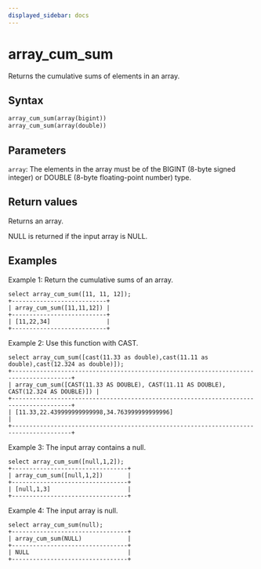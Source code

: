 ```yaml
---
displayed_sidebar: docs
---
```


# array_cum_sum

Returns the cumulative sums of elements in an array.

## Syntax

```Haskell
array_cum_sum(array(bigint))
array_cum_sum(array(double))
```

## Parameters

`array`: The elements in the array must be of the BIGINT (8-byte signed integer) or DOUBLE (8-byte floating-point number) type.

## Return values

Returns an array.

NULL is returned if the input array is NULL.

## Examples

Example 1: Return the cumulative sums of an array.

```Plain
select array_cum_sum([11, 11, 12]);
+---------------------------+
| array_cum_sum([11,11,12]) |
+---------------------------+
| [11,22,34]                |
+---------------------------+
```

Example 2: Use this function with CAST.

```Plain
select array_cum_sum([cast(11.33 as double),cast(11.11 as double),cast(12.324 as double)]);
+---------------------------------------------------------------------------------------+
| array_cum_sum([CAST(11.33 AS DOUBLE), CAST(11.11 AS DOUBLE), CAST(12.324 AS DOUBLE)]) |
+---------------------------------------------------------------------------------------+
| [11.33,22.439999999999998,34.763999999999996]                                         |
+---------------------------------------------------------------------------------------+
```

Example 3: The input array contains a null.

```Plain
select array_cum_sum([null,1,2]);
+---------------------------------+
| array_cum_sum([null,1,2])       |
+---------------------------------+
| [null,1,3]                      |
+---------------------------------+
```

Example 4: The input array is null.

```Plain
select array_cum_sum(null);
+---------------------------------+
| array_cum_sum(NULL)             |
+---------------------------------+
| NULL                            |
+---------------------------------+
```
